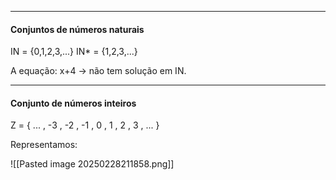 ____
#### Conjuntos de números naturais

IN = {0,1,2,3,...}
IN* = {1,2,3,...}

A equação: x+4 -> não tem solução em IN.
____

#### Conjunto de números inteiros

Z = { ... , -3 , -2 , -1 , 0 , 1 , 2 , 3 , ... }

Representamos:


![[Pasted image 20250228211858.png]]